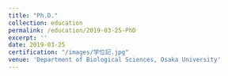 ```yaml
---
title: "Ph.D."
collection: education
permalink: /education/2019-03-25-PhD
excerpt: ''
date: 2019-03-25
certification: "/images/学位記.jpg"
venue: 'Department of Biological Sciences, Osaka University'
---
```


